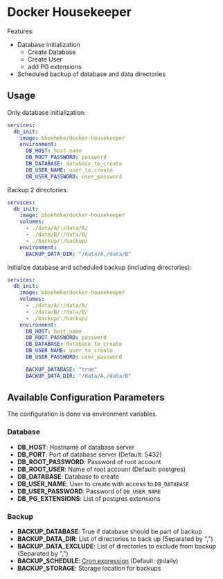 # Docker Housekeeper

Features:
* Database initialization
    * Create Database
    * Create User
    * add PG extensions
* Scheduled backup of database and data directories

## Usage

Only database initialization:
```yaml
services:
  db_init:
    image: bboehmke/docker-housekeeper
    environment:
      DB_HOST: host_name
      DB_ROOT_PASSWORD: password
      DB_DATABASE: database_to_create
      DB_USER_NAME: user_to_create
      DB_USER_PASSWORD: user_password
```

Backup 2 directories:
```yaml
services:
  db_init:
    image: bboehmke/docker-housekeeper
    volumes:
      - ./data/A/:/data/A/
      - ./data/B/:/data/B/
      - ./backup/:/backup/
    environment:
      BACKUP_DATA_DIR: "/data/A,/data/B"
```

Initialize database and scheduled backup (including directories):
```yaml
services:
  db_init:
    image: bboehmke/docker-housekeeper
    volumes:
      - ./data/A/:/data/A/
      - ./data/B/:/data/B/
      - ./backup/:/backup/
    environment:
      DB_HOST: host_name
      DB_ROOT_PASSWORD: password
      DB_DATABASE: database_to_create
      DB_USER_NAME: user_to_create
      DB_USER_PASSWORD: user_password

      BACKUP_DATABASE: "true"
      BACKUP_DATA_DIR: "/data/A,/data/B"
```

## Available Configuration Parameters

The configuration is done via environment variables.

### Database

- **DB_HOST**: Hostname of database server
- **DB_PORT**: Port of database server (Default: 5432)
- **DB_ROOT_PASSWORD**: Password of root account
- **DB_ROOT_USER**: Name of root account (Default: postgres)
- **DB_DATABASE**: Database to create
- **DB_USER_NAME**: User to create with access to `DB_DATABASE`
- **DB_USER_PASSWORD**: Password of `DB_USER_NAME`
- **DB_PG_EXTENSIONS**: List of postgres extensions

### Backup

- **BACKUP_DATABASE**: True if database should be part of backup
- **BACKUP_DATA_DIR**: List of directories to back up (Separated by ",")
- **BACKUP_DATA_EXCLUDE**: List of directories to exclude from backup (Separated by ",")
- **BACKUP_SCHEDULE**: [Cron expression](https://en.wikipedia.org/wiki/Cron) (Default: @daily)
- **BACKUP_STORAGE**: Storage location for backups
